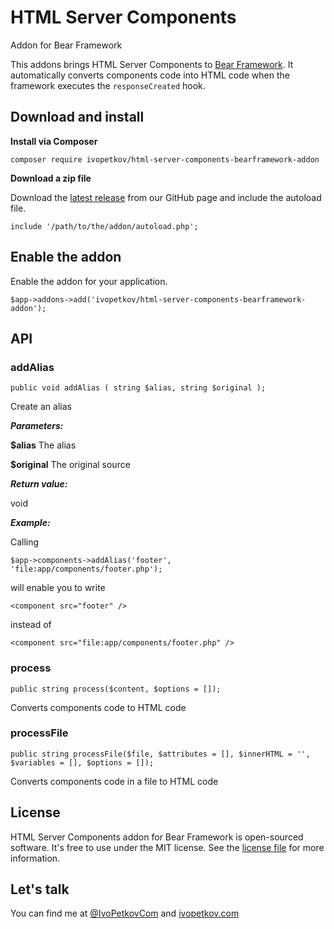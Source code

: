 # HTML Server Components
Addon for Bear Framework

This addons brings HTML Server Components to [Bear Framework](https://bearframework.com/). It automatically converts components code into HTML code when the framework executes the `responseCreated` hook.

## Download and install

**Install via Composer**

```
composer require ivopetkov/html-server-components-bearframework-addon
```

**Download a zip file**

Download the [latest release](https://xxx.xxx/) from our GitHub page and include the autoload file.
```
include '/path/to/the/addon/autoload.php';
```

## Enable the addon
Enable the addon for your application.

```
$app->addons->add('ivopetkov/html-server-components-bearframework-addon');
```

## API
### addAlias
```
public void addAlias ( string $alias, string $original );
```
Create an alias

**_Parameters:_**

**$alias**
The alias

**$original**
The original source

**_Return value:_**

void

**_Example:_**

Calling
```
$app->components->addAlias('footer', 'file:app/components/footer.php');
```
will enable you to write 
```
<component src="footer" />
```
instead of 
```
<component src="file:app/components/footer.php" />
```

### process
```
public string process($content, $options = []);
```
Converts components code to HTML code

### processFile
```
public string processFile($file, $attributes = [], $innerHTML = '', $variables = [], $options = []);
```
Converts components code in a file to HTML code

## License
HTML Server Components addon for Bear Framework is open-sourced software. It's free to use under the MIT license. See the [license file](https://github.com/ivopetkov/html5-dom-document-php/blob/master/LICENSE) for more information.

## Let's talk
You can find me at [@IvoPetkovCom](https://twitter.com/IvoPetkovCom) and [ivopetkov.com](https://ivopetkov.com)
